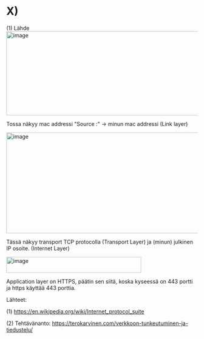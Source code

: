 # X)

(1) Lähde
<img width="940" height="221" alt="image" src="https://github.com/user-attachments/assets/09410369-3613-4625-a6c6-3a913e9beae7" />

Tossa näkyy mac addressi "Source :" -> minun mac addressi (Link layer)

<img width="740" height="265" alt="image" src="https://github.com/user-attachments/assets/1ae0264f-9ac3-4cb8-9477-d5f786d281da" />

Tässä näkyy transport TCP protocolla (Transport Layer) ja (minun) julkinen IP osoite. (Internet Layer)

<img width="355" height="42" alt="image" src="https://github.com/user-attachments/assets/67e04830-c923-4b42-82d6-b0af9cdceeb9" />


Application layer on HTTPS, päätin sen siitä, koska kyseessä on 443 portti ja https käyttää 443 porttia. 

Lähteet:

(1) https://en.wikipedia.org/wiki/Internet_protocol_suite

(2) Tehtävänanto: https://terokarvinen.com/verkkoon-tunkeutuminen-ja-tiedustelu/
